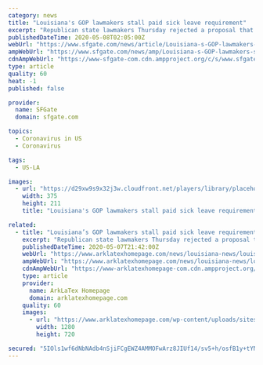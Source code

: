 ```yaml
---
category: news
title: "Louisiana's GOP lawmakers stall paid sick leave requirement"
excerpt: "Republican state lawmakers Thursday rejected a proposal that would require many Louisiana businesses to provide paid sick leave to their workers, in a debate heightened by the ongoing coronavirus pandemic."
publishedDateTime: 2020-05-08T02:05:00Z
webUrl: "https://www.sfgate.com/news/article/Louisiana-s-GOP-lawmakers-stall-paid-sick-leave-15254272.php"
ampWebUrl: "https://www.sfgate.com/news/amp/Louisiana-s-GOP-lawmakers-stall-paid-sick-leave-15254272.php"
cdnAmpWebUrl: "https://www-sfgate-com.cdn.ampproject.org/c/s/www.sfgate.com/news/amp/Louisiana-s-GOP-lawmakers-stall-paid-sick-leave-15254272.php"
type: article
quality: 60
heat: -1
published: false

provider:
  name: SFGate
  domain: sfgate.com

topics:
  - Coronavirus in US
  - Coronavirus

tags:
  - US-LA

images:
  - url: "https://d29xw9s9x32j3w.cloudfront.net/players/library/placeholder.png"
    width: 375
    height: 211
    title: "Louisiana's GOP lawmakers stall paid sick leave requirement"

related:
  - title: "Louisiana’s GOP lawmakers stall paid sick leave requirement"
    excerpt: "Republican state lawmakers Thursday rejected a proposal that would require many Louisiana businesses to provide paid sick leave to their workers, in a debate heightened by"
    publishedDateTime: 2020-05-07T21:42:00Z
    webUrl: "https://www.arklatexhomepage.com/news/louisiana-news/louisianas-gop-lawmakers-stall-paid-sick-leave-requirement/"
    ampWebUrl: "https://www.arklatexhomepage.com/news/louisiana-news/louisianas-gop-lawmakers-stall-paid-sick-leave-requirement/amp/"
    cdnAmpWebUrl: "https://www-arklatexhomepage-com.cdn.ampproject.org/c/s/www.arklatexhomepage.com/news/louisiana-news/louisianas-gop-lawmakers-stall-paid-sick-leave-requirement/amp/"
    type: article
    provider:
      name: ArkLaTex Homepage
      domain: arklatexhomepage.com
    quality: 60
    images:
      - url: "https://www.arklatexhomepage.com/wp-content/uploads/sites/5/2020/05/GettyImages-496570222.jpg?w=1280&h=720&crop=1"
        width: 1280
        height: 720

secured: "5IOls1wf6dNbNAdb4nSjiFCgEWZ4AMMOFwArz8JIUf14/sv5+h/osfB1y+tYNeY8UC0ilJVJFly+jgBjpqcFee75gXR74vL/uh2uceNHA6HbjHM+9rzMO8ekBAoJOybbzg00EZLNZ8f4GUwJjxp8siLiIBd8/BQLcC4IZs/LgI/MlBGX0grnzAQlxv4sLmdomkC/vIN5piVOG4RlJcKBvtxlLsiFkxgmR/YUwVSUNqyUm9Cqg6wNQWXNP68Pn8RINjqY6wppV/UbHAaFmLwVF8prXoWnvA3SNosWClUZb9gs9Zh5pj51F163oRtqVk7a;Fjn5tJGSfO7SHpU+/BiOyg=="
---
```


